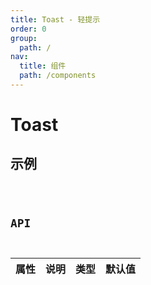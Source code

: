 ```yaml
---
title: Toast - 轻提示
order: 0
group:
  path: /
nav:
  title: 组件
  path: /components
---
```


# Toast

## 示例

<code src="./demos/index" />

## API

| 属性 | 说明 | 类型 | 默认值 |
| ---- | ---- | ---- | ------ |
